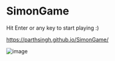 # SimonGame

Hit Enter or any key to start playing :)

https://parthsingh.github.io/SimonGame/

![image](https://github.com/parthsingh/SimonGame/assets/23243530/b5c2e4c2-9add-46f0-a87c-599f3ef4afb0)



